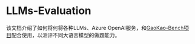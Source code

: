 # LLMs-Evaluation
该文档介绍了如何将何将各种LLMs、Azure OpenAI服务，和[GaoKao-Bench项目](https://github.com/OpenLMLab/GAOKAO-Bench)配合使用，以测评不同大语言模型的做题能力。
